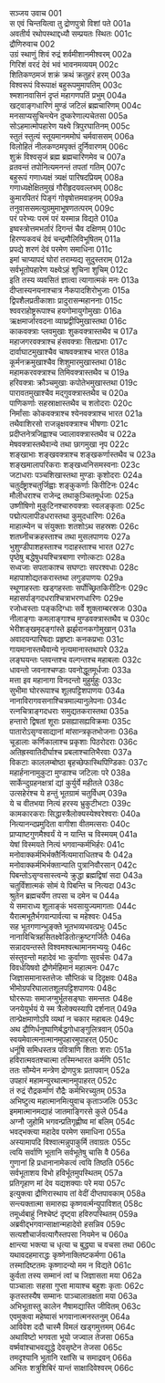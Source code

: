 सञ्जय उवाच	001  
स एवं चिन्तयित्वा तु द्रोणपुत्रो विशां पते	001a  
अवतीर्य रथोपस्थाद्दध्यौ सम्प्रयतः स्थितः	001c  
द्रौणिरुवाच	002  
उग्रं स्थाणुं शिवं रुद्रं शर्वमीशानमीश्वरम्	002a  
गिरिशं वरदं देवं भवं भावनमव्ययम्	002c  
शितिकण्ठमजं शक्रं क्रथं क्रतुहरं हरम्	003a  
विश्वरूपं विरूपाक्षं बहुरूपमुमापतिम्	003c  
श्मशानवासिनं दृप्तं महागणपतिं प्रभुम्	004a  
खट्वाङ्गधारिणं मुण्डं जटिलं ब्रह्मचारिणम्	004c  
मनसाप्यसुचिन्त्येन दुष्करेणाल्पचेतसा	005a  
सोऽहमात्मोपहारेण यक्ष्ये त्रिपुरघातिनम्	005c  
स्तुतं स्तुत्यं स्तूयमानममोघं चर्मवाससम्	006a  
विलोहितं नीलकण्ठमपृक्तं दुर्निवारणम्	006c  
शुक्रं विश्वसृजं ब्रह्म ब्रह्मचारिणमेव च	007a  
व्रतवन्तं तपोनित्यमनन्तं तपतां गतिम्	007c  
बहुरूपं गणाध्यक्षं त्र्यक्षं पारिषदप्रियम्	008a  
गणाध्यक्षेक्षितमुखं गौरीहृदयवल्लभम्	008c  
कुमारपितरं पिङ्गं गोवृषोत्तमवाहनम्	009a  
तनुवाससमत्युग्रमुमाभूषणतत्परम्	009c  
परं परेभ्यः परमं परं यस्मान्न विद्यते	010a  
इष्वस्त्रोत्तमभर्तारं दिगन्तं चैव दक्षिणम्	010c  
हिरण्यकवचं देवं चन्द्रमौलिविभूषितम्	011a  
प्रपद्ये शरणं देवं परमेण समाधिना	011c  
इमां चाप्यापदं घोरां तराम्यद्य सुदुस्तराम्	012a  
सर्वभूतोपहारेण यक्ष्येऽहं शुचिना शुचिम्	012c  
इति तस्य व्यवसितं ज्ञात्वा त्यागात्मकं मनः	013a  
दीप्तास्यनयनाश्चात्र नैकपादशिरोभुजाः	015a  
द्विपशैलप्रतीकाशाः प्रादुरासन्महाननाः	015c  
श्ववराहोष्ट्ररूपाश्च हयगोमायुगोमुखाः	016a  
ऋक्षमार्जारवदना व्याघ्रद्वीपिमुखास्तथा	016c  
काकवक्त्राः प्लवमुखाः शुकवक्त्रास्तथैव च	017a  
महाजगरवक्त्राश्च हंसवक्त्राः सितप्रभाः	017c  
दार्वाघाटमुखाश्चैव चाषवक्त्राश्च भारत	018a  
कूर्मनक्रमुखाश्चैव शिशुमारमुखास्तथा	018c  
महामकरवक्त्राश्च तिमिवक्त्रास्तथैव च	019a  
हरिवक्त्राः क्रौञ्चमुखाः कपोतेभमुखास्तथा	019c  
पारावतमुखाश्चैव मद्गुवक्त्रास्तथैव च	020a  
पाणिकर्णाः सहस्राक्षास्तथैव च शतोदराः	020c  
निर्मांसाः कोकवक्त्राश्च श्येनवक्त्राश्च भारत	021a  
तथैवाशिरसो राजन्नृक्षवक्त्राश्च भीषणाः	021c  
प्रदीप्तनेत्रजिह्वाश्च ज्वालावक्त्रास्तथैव च	022a  
मेषवक्त्रास्तथैवान्ये तथा छागमुखा नृप	022c  
शङ्खाभाः शङ्खवक्त्राश्च शङ्खकर्णास्तथैव च	023a  
शङ्खमालापरिकराः शङ्खध्वनिसमस्वनाः	023c  
जटाधराः पञ्चशिखास्तथा मुण्डाः कृशोदराः	024a  
चतुर्दंष्ट्राश्चतुर्जिह्वाः शङ्कुकर्णाः किरीटिनः	024c  
मौलीधराश्च राजेन्द्र तथाकुञ्चितमूर्धजाः	025a  
उष्णीषिणो मुकुटिनश्चारुवक्त्राः स्वलङ्कृताः	025c  
पद्मोत्पलापीडधरास्तथा कुमुदधारिणः	026a  
माहात्म्येन च संयुक्ताः शतशोऽथ सहस्रशः	026c  
शतघ्नीचक्रहस्ताश्च तथा मुसलपाणयः	027a  
भुशुण्डीपाशहस्ताश्च गदाहस्ताश्च भारत	027c  
पृष्ठेषु बद्धेषुधयश्चित्रबाणा रणोत्कटाः	028a  
सध्वजाः सपताकाश्च सघण्टाः सपरश्वधाः	028c  
महापाशोद्यतकरास्तथा लगुडपाणयः	029a  
स्थूणाहस्ताः खड्गहस्ताः सर्पोच्छ्रितकिरीटिनः	029c  
महासर्पाङ्गदधराश्चित्राभरणधारिणः	029e  
रजोध्वस्ताः पङ्कदिग्धाः सर्वे शुक्लाम्बरस्रजः	030a  
नीलाङ्गाः कमलाङ्गाश्च मुण्डवक्त्रास्तथैव च	030c  
भेरीशङ्खमृदङ्गांस्ते झर्झरानकगोमुखान्	031a  
अवादयन्पारिषदाः प्रहृष्टाः कनकप्रभाः	031c  
गायमानास्तथैवान्ये नृत्यमानास्तथापरे	032a  
लङ्घयन्तः प्लवन्तश्च वल्गन्तश्च महाबलाः	032c  
धावन्तो जवनाश्चण्डाः पवनोद्धूतमूर्धजाः	033a  
मत्ता इव महानागा विनदन्तो मुहुर्मुहुः	033c  
सुभीमा घोररूपाश्च शूलपट्टिशपाणयः	034a  
नानाविरागवसनाश्चित्रमाल्यानुलेपनाः	034c  
रत्नचित्राङ्गदधराः समुद्यतकरास्तथा	035a  
हन्तारो द्विषतां शूराः प्रसह्यासह्यविक्रमाः	035c  
पातारोऽसृग्वसाद्यानां मांसान्त्रकृतभोजनाः	036a  
चूडालाः कर्णिकालाश्च प्रकृशाः पिठरोदराः	036c  
अतिह्रस्वातिदीर्घाश्च प्रबलाश्चातिभैरवाः	037a  
विकटाः काललम्बोष्ठा बृहच्छेफास्थिपिण्डिकाः	037c  
महार्हनानामुकुटा मुण्डाश्च जटिलाः परे	038a  
सार्केन्दुग्रहनक्षत्रां द्यां कुर्युर्ये महीतले	038c  
उत्सहेरंश्च ये हन्तुं भूतग्रामं चतुर्विधम्	039a  
ये च वीतभया नित्यं हरस्य भ्रुकुटीभटाः	039c  
कामकारकराः सिद्धास्त्रैलोक्यस्येश्वरेश्वराः	040a  
नित्यानन्दप्रमुदिता वागीशा वीतमत्सराः	040c  
प्राप्याष्टगुणमैश्वर्यं ये न यान्ति च विस्मयम्	041a  
येषां विस्मयते नित्यं भगवान्कर्मभिर्हरः	041c  
मनोवाक्कर्मभिर्भक्तैर्नित्यमाराधितश्च यैः	042a  
मनोवाक्कर्मभिर्भक्तान्पाति पुत्रानिवौरसान्	042c  
पिबन्तोऽसृग्वसास्त्वन्ये क्रुद्धा ब्रह्मद्विषां सदा	043a  
चतुर्विंशात्मकं सोमं ये पिबन्ति च नित्यदा	043c  
श्रुतेन ब्रह्मचर्येण तपसा च दमेन च	044a  
ये समाराध्य शूलाङ्कं भवसायुज्यमागताः	044c  
यैरात्मभूतैर्भगवान्पार्वत्या च महेश्वरः	045a  
सह भूतगणान्भुङ्क्ते भूतभव्यभवत्प्रभुः	045c  
नानाविचित्रहसितक्ष्वेडितोत्क्रुष्टगर्जितैः	046a  
सन्नादयन्तस्ते विश्वमश्वत्थामानमभ्ययुः	046c  
संस्तुवन्तो महादेवं भाः कुर्वाणाः सुवर्चसः	047a  
विवर्धयिषवो द्रौणेर्महिमानं महात्मनः	047c  
जिज्ञासमानास्तत्तेजः सौप्तिकं च दिदृक्षवः	048a  
भीमोग्रपरिघालातशूलपट्टिशपाणयः	048c  
घोररूपाः समाजग्मुर्भूतसङ्घाः समन्ततः	048e  
जनयेयुर्भयं ये स्म त्रैलोक्यस्यापि दर्शनात्	049a  
तान्प्रेक्षमाणोऽपि व्यथां न चकार महाबलः	049c  
अथ द्रौणिर्धनुष्पाणिर्बद्धगोधाङ्गुलित्रवान्	050a  
स्वयमेवात्मनात्मानमुपहारमुपाहरत्	050c  
धनूंषि समिधस्तत्र पवित्राणि शिताः शराः	051a  
हविरात्मवतश्चात्मा तस्मिन्भारत कर्मणि	051c  
ततः सौम्येन मन्त्रेण द्रोणपुत्रः प्रतापवान्	052a  
उपहारं महामन्युरथात्मानमुपाहरत्	052c  
तं रुद्रं रौद्रकर्माणं रौद्रैः कर्मभिरच्युतम्	053a  
अभिष्टुत्य महात्मानमित्युवाच कृताञ्जलिः	053c  
इममात्मानमद्याहं जातमाङ्गिरसे कुले	054a  
अग्नौ जुहोमि भगवन्प्रतिगृह्णीष्व मां बलिम्	054c  
भवद्भक्त्या महादेव परमेण समाधिना	055a  
अस्यामापदि विश्वात्मन्नुपाकुर्मि तवाग्रतः	055c  
त्वयि सर्वाणि भूतानि सर्वभूतेषु चासि वै	056a  
गुणानां हि प्रधानानामेकत्वं त्वयि तिष्ठति	056c  
सर्वभूताशय विभो हविर्भूतमुपस्थितम्	057a  
प्रतिगृहाण मां देव यद्यशक्याः परे मया	057c  
इत्युक्त्वा द्रौणिरास्थाय तां वेदीं दीप्तपावकाम्	058a  
सन्त्यक्तात्मा समारुह्य कृष्णवर्त्मन्युपाविशत्	058c  
तमूर्ध्वबाहुं निश्चेष्टं दृष्ट्वा हविरुपस्थितम्	059a  
अब्रवीद्भगवान्साक्षान्महादेवो हसन्निव	059c  
सत्यशौचार्जवत्यागैस्तपसा नियमेन च	060a  
क्षान्त्या भक्त्या च धृत्या च बुद्ध्या च वचसा तथा	060c  
यथावदहमाराद्धः कृष्णेनाक्लिष्टकर्मणा	061a  
तस्मादिष्टतमः कृष्णादन्यो मम न विद्यते	061c  
कुर्वता तस्य सम्मानं त्वां च जिज्ञासता मया	062a  
पाञ्चालाः सहसा गुप्ता मायाश्च बहुशः कृताः	062c  
कृतस्तस्यैष सम्मानः पाञ्चालान्रक्षता मया	063a  
अभिभूतास्तु कालेन नैषामद्यास्ति जीवितम्	063c  
एवमुक्त्वा महेष्वासं भगवानात्मनस्तनुम्	064a  
आविवेश ददौ चास्मै विमलं खड्गमुत्तमम्	064c  
अथाविष्टो भगवता भूयो जज्वाल तेजसा	065a  
वर्ष्मवांश्चाभवद्युद्धे देवसृष्टेन तेजसा	065c  
तमदृश्यानि भूतानि रक्षांसि च समाद्रवन्	066a  
अभितः शत्रुशिबिरं यान्तं साक्षादिवेश्वरम्	066c  
